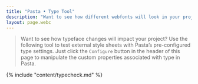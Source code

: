 ```yaml
---
title: "Pasta • Type Tool"
description: "Want to see how different webfonts will look in your project? Use this tool."
layout: page.webc
---
```


> Want to see how typeface changes will impact your project? Use the following tool to test external style sheets with Pasta’s pre-configured type settings. Just click the `Configure` button in the header of this page to manipulate the custom properties associated with type in Pasta.

{% include "content/typecheck.md" %}
